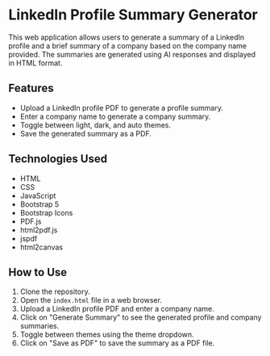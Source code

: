 # LinkedIn Profile Summary Generator

This web application allows users to generate a summary of a LinkedIn profile and a brief summary of a company based on the company name provided. The summaries are generated using AI responses and displayed in HTML format.

## Features
- Upload a LinkedIn profile PDF to generate a profile summary.
- Enter a company name to generate a company summary.
- Toggle between light, dark, and auto themes.
- Save the generated summary as a PDF.

## Technologies Used
- HTML
- CSS
- JavaScript
- Bootstrap 5
- Bootstrap Icons
- PDF.js
- html2pdf.js
- jspdf
- html2canvas

## How to Use
1. Clone the repository.
2. Open the `index.html` file in a web browser.
3. Upload a LinkedIn profile PDF and enter a company name.
4. Click on "Generate Summary" to see the generated profile and company summaries.
5. Toggle between themes using the theme dropdown.
6. Click on "Save as PDF" to save the summary as a PDF file.
